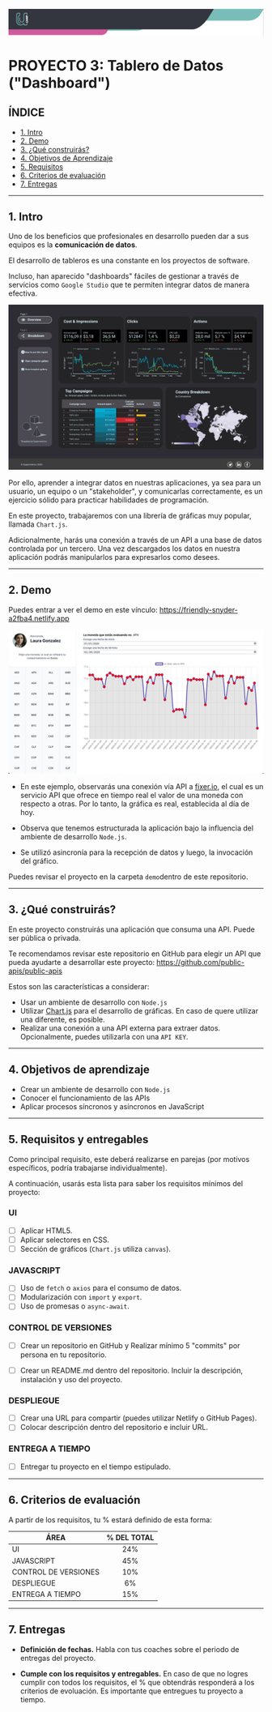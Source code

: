 ![Banner](./imagenes/banner.png)

# PROYECTO 3: Tablero de Datos ("Dashboard")

## **ÍNDICE**

* [1. Intro](#1-intro)
* [2. Demo](#2-demo)
* [3. ¿Qué construirás?](#3-qu%C3%A9-construir%C3%A1s)
* [4. Objetivos de Aprendizaje](#4-objetivos-de-aprendizaje)
* [5. Requisitos](#5-requisitos-y-entregables)
* [6. Criterios de evaluación](#6-criterios-de-evaluaci%C3%B3n)
* [7. Entregas](#7-entregas)

****

## 1. Intro

Uno de los beneficios que profesionales en desarrollo pueden dar a sus equipos es la **comunicación de datos**.

El desarrollo de tableros es una constante en los proyectos de software. 

Incluso, han aparecido "dashboards" fáciles de gestionar a través de servicios como `Google Studio` que te permiten integrar datos de manera efectiva.

![](./imagenes/ex0.png)

Por ello, aprender a integrar datos en nuestras aplicaciones, ya sea para un usuario, un equipo o un "stakeholder", y comunicarlas correctamente, es un ejercicio sólido para practicar habilidades de programación.

En este proyecto, trabajaremos con una librería de gráficas muy popular, llamada `Chart.js`. 

Adicionalmente, harás una conexión a través de un API a una base de datos controlada por un tercero. Una vez descargados los datos en nuestra aplicación podrás manipularlos para expresarlos como desees.


****

## 2. Demo

Puedes entrar a ver el demo en este vínculo: https://friendly-snyder-a2fba4.netlify.app


![](./imagenes/demo.png)


- En este ejemplo, observarás una conexión vía API a [fixer.io](https://fixer.io), el cual es un servicio API que ofrece en tiempo real el valor de una moneda con respecto a otras. Por lo tanto, la gráfica es real, establecida al día de hoy.

- Observa que tenemos estructurada la aplicación bajo la influencia del ambiente de desarrollo `Node.js`.

- Se utilizó asincronía para la recepción de datos y luego, la invocación del gráfico.

Puedes revisar el proyecto en la carpeta `demo`dentro de este repositorio.

****

## 3. ¿Qué construirás?

En este proyecto construirás una aplicación que consuma una API. Puede ser pública o privada.

Te recomendamos revisar este repositorio en GitHub para elegir un API que pueda ayudarte a desarrollar este proyecto: https://github.com/public-apis/public-apis

Estos son las características a considerar:

- Usar un ambiente de desarrollo con `Node.js`
- Utilizar [Chart.js](https://www.chartjs.org/) para el desarrollo de gráficas. En caso de quere utilizar una diferente, es posible.
- Realizar una conexión a una API externa para extraer datos. Opcionalmente, puedes utilizarla con una `API KEY`.


****

## 4. Objetivos de aprendizaje

- Crear un ambiente de desarrollo con `Node.js`
- Conocer el funcionamiento de las APIs
- Aplicar procesos síncronos y asíncronos en JavaScript

****

## 5. Requisitos y entregables

Como principal requisito, este deberá realizarse en parejas (por motivos específicos, podría trabajarse individualmente).

A continuación, usarás esta lista para saber los requisitos mínimos del proyecto:

### UI
- [ ] Aplicar HTML5.
- [ ] Aplicar selectores en CSS.
- [ ] Sección de gráficos (`Chart.js` utiliza `canvas`).

### JAVASCRIPT

- [ ] Uso de `fetch` o `axios` para el consumo de datos.
- [ ] Modularización con `import` y `export`.
- [ ] Uso de promesas o `async-await`.

### CONTROL DE VERSIONES
- [ ] Crear un repositorio en GitHub y Realizar mínimo 5 "commits" por persona en tu repositorio. 
- [ ] Crear un README.md dentro del repositorio. Incluir la descripción, instalación y uso del proyecto.


### DESPLIEGUE
- [ ] Crear una URL para compartir (puedes utilizar Netlify o GitHub Pages).
- [ ] Colocar descripción dentro del repositorio e incluir URL.

### ENTREGA A TIEMPO
- [ ] Entregar tu proyecto en el tiempo estipulado. 

****

## 6. Criterios de evaluación

A partir de los requisitos, tu % estará definido de esta forma:

| ÁREA       | % DEL TOTAL |
| ------------- |:-------------:|
| UI      | 24%     |
| JAVASCRIPT      | 45%     |
| CONTROL DE VERSIONES | 10%      |
| DESPLIEGUE | 6%      |
| ENTREGA A TIEMPO | 15%      |

****

## 7. Entregas

- **Definición de fechas.** Habla con tus coaches sobre el periodo de entregas del proyecto.

- **Cumple con los requisitos y entregables.** En caso de que no logres cumplir con todos los requisitos, el % que obtendrás responderá a los criterios de evoluación. Es importante que entregues tu proyecto a tiempo. 





